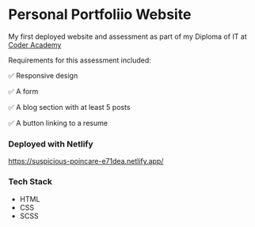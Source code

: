 # Personal Portfoliio Website

My first deployed website and assessment as part of my Diploma of IT at [Coder Academy](https://www.coderacademy.edu.au/)

Requirements for this assessment included:

✅ Responsive design

✅ A form 

✅ A blog section with at least 5 posts 

✅ A button linking to a resume 

### Deployed with Netlify

https://suspicious-poincare-e71dea.netlify.app/

### Tech Stack 

- HTML
- CSS 
- SCSS 
